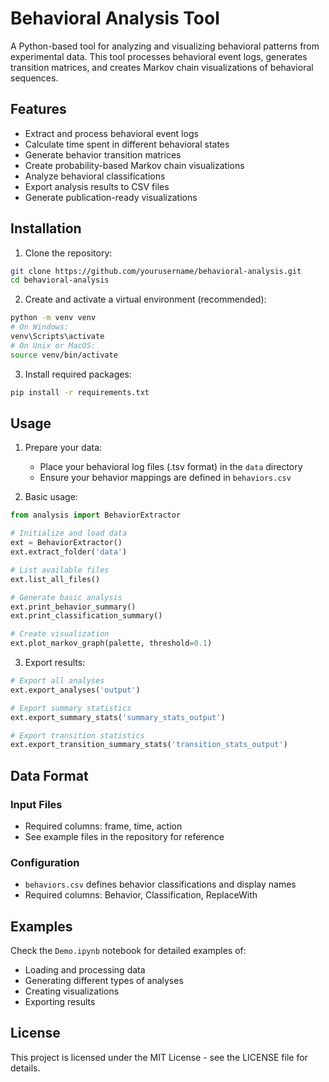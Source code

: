 # Behavioral Analysis Tool

A Python-based tool for analyzing and visualizing behavioral patterns from experimental data. This tool processes behavioral event logs, generates transition matrices, and creates Markov chain visualizations of behavioral sequences.

## Features

- Extract and process behavioral event logs
- Calculate time spent in different behavioral states
- Generate behavior transition matrices
- Create probability-based Markov chain visualizations
- Analyze behavioral classifications
- Export analysis results to CSV files
- Generate publication-ready visualizations

## Installation

1. Clone the repository:
```bash
git clone https://github.com/yourusername/behavioral-analysis.git
cd behavioral-analysis
```

2. Create and activate a virtual environment (recommended):
```bash
python -m venv venv
# On Windows:
venv\Scripts\activate
# On Unix or MacOS:
source venv/bin/activate
```

3. Install required packages:
```bash
pip install -r requirements.txt
```

## Usage

1. Prepare your data:
   - Place your behavioral log files (.tsv format) in the `data` directory
   - Ensure your behavior mappings are defined in `behaviors.csv`

2. Basic usage:
```python
from analysis import BehaviorExtractor

# Initialize and load data
ext = BehaviorExtractor()
ext.extract_folder('data')

# List available files
ext.list_all_files()

# Generate basic analysis
ext.print_behavior_summary()
ext.print_classification_summary()

# Create visualization
ext.plot_markov_graph(palette, threshold=0.1)
```

3. Export results:
```python
# Export all analyses
ext.export_analyses('output')

# Export summary statistics
ext.export_summary_stats('summary_stats_output')

# Export transition statistics
ext.export_transition_summary_stats('transition_stats_output')
```

## Data Format

### Input Files
- Required columns: frame, time, action
- See example files in the repository for reference

### Configuration
- `behaviors.csv` defines behavior classifications and display names
- Required columns: Behavior, Classification, ReplaceWith

## Examples

Check the `Demo.ipynb` notebook for detailed examples of:
- Loading and processing data
- Generating different types of analyses
- Creating visualizations
- Exporting results


## License

This project is licensed under the MIT License - see the LICENSE file for details.

